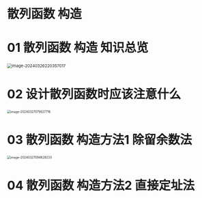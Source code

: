 # 散列函数 构造



# 01 散列函数 构造 知识总览

<img src="https://cvp.oss-cn-shanghai.aliyuncs.com/picgo/202403262203106.png" alt="image-20240326220357017" style="zoom: 67%;" />



# 02 设计散列函数时应该注意什么

<img src="https://cvp.oss-cn-shanghai.aliyuncs.com/picgo/202403270756020.png" alt="image-20240327075627716" style="zoom:50%;" />

# 03 散列函数 构造方法1 除留余数法

<img src="https://cvp.oss-cn-shanghai.aliyuncs.com/picgo/202403270946477.png" alt="image-20240327094628233" style="zoom:50%;" />

# 04 散列函数 构造方法2 直接定址法